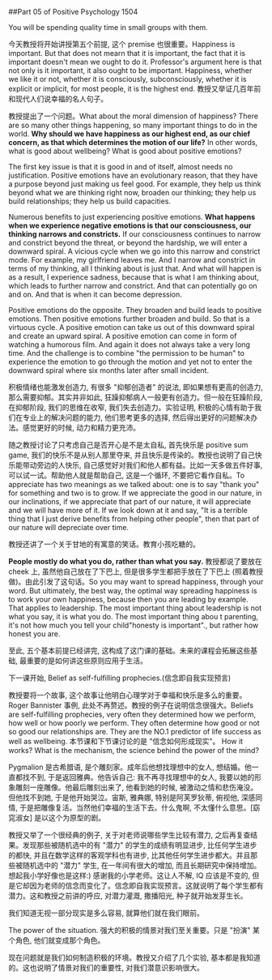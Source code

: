 ##Part 05 of Positive Psychology 1504

You will be spending quality time in small groups with them.

今天教授将开始讲授第五个前提, 这个 premise 也很重要。Happiness is important. But that does not mearn that it is important, the fact that it is important doesn't mean we ought to do it. Professor's argument here is that not only is it important, it also ought to be important. Happiness, whether we like it or not, whether it is consciously, subconsciously, whether it is explicit or implicit, for most people, it is the highest end. 教授又举证几百年前和现代人们说幸福的名人句子。

教授提出了一个问题。What about the moral dimension of happiness? There are so many other things happening, so many important things to do in the world. **Why should we have happiness as our highest end, as our chief concern, as that which determines the motion of our life?** In other words, what is good about wellbeing? What is good about positive emotions?

The first key issue is that it is good in and of itself, almost needs no justification. Positive emotions have an evolutionary reason, that they have a purpose beyond just making us feel good. For example, they help us think beyond what we are thinking right now, broaden our thinking; they help us build relationships; they help us build capacities.

Numerous benefits to just experiencing positive emotions. **What happens when we experience negative emotions is that our consciousness, our thinking narrows and constricts.** If our consciousness continues to narrow and constrict beyond the threat, or beyond the hardship, we will enter a downward spiral. A vicious cycle when we go into this narrow and constrict mode. For example, my girlfriend leaves me. And I narrow and constrict in terms of my thinking, all I thinking about is just that. And what will happen is as a result, I experience sadness, because that is what I am thinking about, which leads to further narrow and constrict. And that can potentially go on and on. And that is when it can become depression.

Positive emotions do the opposite. They broaden and build leads to positive emotions. Then positive emotions further broaden and build. So that is a virtuous cycle. A positive emotion can take us out of this downward spiral and create an upward spiral. A positive emotion can come in form of watching a humorous film. And again it does not always take a very long time. And the challenge is to combine "the permission to be human" to experience the emotion to go through the motion and yet not to enter the downward spiral where six months later after small incident. 

积极情绪也能激发创造力, 有很多 "抑郁创造者" 的说法, 即如果想有更高的创造力, 那么需要抑郁。其实并非如此, 狂躁抑郁病人一般更有创造力。但一般在狂躁阶段, 在抑郁阶段, 我们的思维在收窄, 我们失去创造力。实验证明, 积极的心情有助于我们在专业上的解决问题的能力, 他们思考更多的选择,  然后得出更好的问题解决办法。感觉更好的时候, 动力和精力更充沛。

随之教授讨论了只考虑自己是否开心是不是太自私, 首先快乐是 positive sum game, 我们的快乐不是从别人那里夺来, 并且快乐是传染的。教授也说明了自己快乐能带动旁边的人快乐, 自己感觉好对我们和他人都有益。比如一天多做五件好事, 可以试一试。帮助他人就是帮助自己, 这是一个循环, 不要把它看作自私。To appreciate has two meanings as we talked about: one is to say "thank you" for something and two is to grow. If we appreciate the good in our nature, in our inclinations, if we appreciate that part of our nature, it will appreciate and we will have more of it. If we look down at it and say, "It is a terrible thing that I just derive benefits from helping other people", then that part of our nature will depreciate over time.

教授还讲了一个关于甘地的有寓意的笑话。教育小孩吃糖的。

**People mostly do what you do, rather than what you say.** 教授都说了要放在 cheek 上, 虽然他自己放在了下巴上, 但是很多学生都把手放在了下巴上 (照着教授做)。由此引发了这句话。So you may want to spread happiness, through your word. But ultimately, the best way, the optimal way spreading happiness is to work your own happiness, because then you are leading by example. That applies to leadership. The most important thing about leadership is not what you say, it is what you do. The most important thing abou t parenting, it's not how much you tell your child"honesty is important"., but rather how honest you are.

至此, 五个基本前提已经讲完, 这构成了这门课的基础。未来的课程会拓展这些基础, 最重要的是如何讲这些原则应用于生活。

下一课开始, Belief as self-fulfilling prophecies.(信念即自我实现预言)

教授要将一个故事, 这个故事让他明白心理学对于幸福和快乐是多么的重要。Roger Bannister 事例, 此处不再赘述。教授的例子在说明信念很强大。Beliefs are self-fulfilling prophecies, very often they determined how we perform, how well or how poorly we perform. They often determine how good or not so good our relationships are. They are the NO.1 predictor of life success as well as wellbeing. 本节课和下节课讨论的是 "信念如何形成现实"。 How it works? What is the mechanism, the science behind the power of the mind?

Pygmalion 是古希腊语, 是个雕刻家。成年后他想找理想中的女人, 想结婚。他一直都找不到, 于是返回雅典。他告诉自己: 我不再寻找理想中的女人, 我要以她的形象雕刻一座雕像。他最后雕刻出来了, 他看到她的时候, 被激动之情和悲伤淹没。但他找不到她, 于是他开始哭泣。宙斯, 雅典娜, 特别是阿芙罗狄蒂, 俯视他, 深感同情, 于是把雕像复活。当然他们幸福的生活下去。什么鬼啊, 不太懂什么意思。[窈窕淑女] 是以这个为原型的剧。

教授又举了一个很经典的例子, 关于对老师说哪些学生比较有潜力, 之后再复查结果。发现那些被随机选中的有 "潜力" 的学生的成绩有明显进步, 比任何学生进步的都快, 并且在数学这样的客观学科也有进步, 比其他任何学生进步都大。并且那些被随机选中的 "潜力" 学生, 在一年间有很大的增加, 而且长期研究中保持增加。想起我小学好像也是这样:) 感谢我的小学老师。这让人不解, IQ 应该是不变的, 但是它却因为老师的信念而变化了。信念即自我实现预言。这就说明了每个学生都有潜力。这和教授之前讲的呼应, 对潜力灌溉, 撒播阳光, 种子就开始发芽生长。

我们知道无视一部分现实是多么容易, 就算他们就在我们眼前。

The power of the situation. 强大的积极的情景对我们至关重要。只是 "扮演" 某个角色, 他们就变成那个角色。

现在问题就是我们如何制造积极的环境。教授又介绍了几个实验, 基本都是我知道的。这也说明了情景对我们的重要性, 对我们潜意识影响很大。

